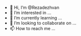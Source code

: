 - 👋 Hi, I’m @Rezadezhvan
- 👀 I’m interested in ...
- 🌱 I’m currently learning ...
- 💞️ I’m looking to collaborate on ...
- 📫 How to reach me ...

<!---
Rezadezhvan/Rezadezhvan is a ✨ special ✨ repository because its `README.md` (this file) appears on your GitHub profile.
You can click the Preview link to take a look at your changes.
--->
